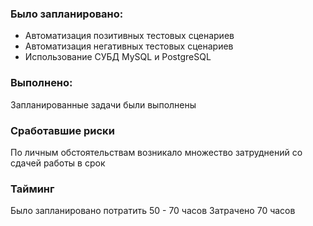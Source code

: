 ### Было запланировано:
- Автоматизация позитивных тестовых сценариев
- Автоматизация негативных тестовых сценариев
- Использование СУБД MySQL и PostgreSQL

### Выполнено:
Запланированные задачи были выполнены

### Сработавшие риски
По личным обстоятельствам возникало множество затруднений со сдачей работы в срок

### Тайминг

Было запланировано потратить 50 - 70 часов
Затрачено 70 часов
